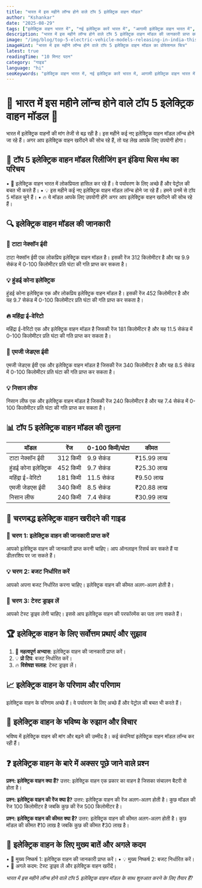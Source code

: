 ```yaml
---
title: "भारत में इस महीने लॉन्च होने वाले टॉप 5 इलेक्ट्रिक वाहन मॉडल"
author: "Kshankar"
date: "2025-08-29"
tags: ["इलेक्ट्रिक वाहन भारत में", "नई इलेक्ट्रिक कारें भारत में", "आगामी इलेक्ट्रिक वाहन भारत में", "इस महीने भारत में लॉन्च होने वाले इलेक्ट्रिक कारें", "भारत में 2025 के टॉप इलेक्ट्रिक वाहन", "भारत में कौन सी इलेक्ट्रिक कार खरीदें", "भारत में नई इलेक्ट्रिक वाहन क्या हैं", "भारत में सर्वश्रेष्ठ इलेक्ट्रिक वाहन कैसे चुनें", "हरित गतिशीलता भारत में", "पारिस्थितिक परिवहन", "भारत में इलेक्ट्रिक वाहन बाजार", "टिकाऊ कारें भारत में"]
description: "भारत में इस महीने लॉन्च होने वाले टॉप 5 इलेक्ट्रिक वाहन मॉडल की जानकारी प्राप्त करें। इस लेख में हमने भारत में उपलब्ध नवीनतम और सर्वश्रेष्ठ इलेक्ट्रिक वाहन मॉडलों की सूची, उनकी विशेषताएं, कीमतें और पर्यावरणीय लाभों के बारे में विस्तार से बताया है।"
image: "/img/blog/top-5-electric-vehicle-models-releasing-in-india-this-month-hero.jpg"
imageHint: "भारत में इस महीने लॉन्च होने वाले टॉप 5 इलेक्ट्रिक वाहन मॉडल का प्रोफेशनल चित्र"
latest: true
readingTime: "10 मिनट पठन"
category: "गाइड"
language: "hi"
seoKeywords: "इलेक्ट्रिक वाहन भारत में, नई इलेक्ट्रिक कारें भारत में, आगामी इलेक्ट्रिक वाहन भारत में, इस महीने भारत में लॉन्च होने वाले इलेक्ट्रिक कारें, भारत में 2025 के टॉप इलेक्ट्रिक वाहन, भारत में कौन सी इलेक्ट्रिक कार खरीदें, भारत में नई इलेक्ट्रिक वाहन क्या हैं, भारत में सर्वश्रेष्ठ इलेक्ट्रिक वाहन कैसे चुनें, हरित गतिशीलता भारत में, पारिस्थितिक परिवहन, भारत में इलेक्ट्रिक वाहन बाजार, टिकाऊ कारें भारत में"
---
```


# 🌟 भारत में इस महीने लॉन्च होने वाले टॉप 5 इलेक्ट्रिक वाहन मॉडल 🔋

भारत में इलेक्ट्रिक वाहनों की मांग तेजी से बढ़ रही है। इस महीने कई नए इलेक्ट्रिक वाहन मॉडल लॉन्च होने जा रहे हैं। अगर आप इलेक्ट्रिक वाहन खरीदने की सोच रहे हैं, तो यह लेख आपके लिए उपयोगी होगा।

## 📍 टॉप 5 इलेक्ट्रिक वाहन मॉडल रिलीजिंग इन इंडिया थिस मंथ का परिचय

• 🎯 इलेक्ट्रिक वाहन भारत में लोकप्रियता हासिल कर रहे हैं। वे पर्यावरण के लिए अच्छे हैं और पेट्रोल की बचत भी करते हैं।
• 💡 इस महीने कई नए इलेक्ट्रिक वाहन मॉडल लॉन्च होने जा रहे हैं। हमने उनमें से टॉप 5 मॉडल चुने हैं।
• 🔥 ये मॉडल आपके लिए उपयोगी होंगे अगर आप इलेक्ट्रिक वाहन खरीदने की सोच रहे हैं।

## 🔍 इलेक्ट्रिक वाहन मॉडल की जानकारी

### 🎯 टाटा नेक्सॉन ईवी
टाटा नेक्सॉन ईवी एक लोकप्रिय इलेक्ट्रिक वाहन मॉडल है। इसकी रेंज 312 किलोमीटर है और यह 9.9 सेकंड में 0-100 किलोमीटर प्रति घंटा की गति प्राप्त कर सकता है।

### 💡 हुंडई कोना इलेक्ट्रिक
हुंडई कोना इलेक्ट्रिक एक और लोकप्रिय इलेक्ट्रिक वाहन मॉडल है। इसकी रेंज 452 किलोमीटर है और यह 9.7 सेकंड में 0-100 किलोमीटर प्रति घंटा की गति प्राप्त कर सकता है।

### 🔥 महिंद्रा ई-वेरिटो
महिंद्रा ई-वेरिटो एक और इलेक्ट्रिक वाहन मॉडल है जिसकी रेंज 181 किलोमीटर है और यह 11.5 सेकंड में 0-100 किलोमीटर प्रति घंटा की गति प्राप्त कर सकता है।

### 🎯 एमजी जेडएस ईवी
एमजी जेडएस ईवी एक और इलेक्ट्रिक वाहन मॉडल है जिसकी रेंज 340 किलोमीटर है और यह 8.5 सेकंड में 0-100 किलोमीटर प्रति घंटा की गति प्राप्त कर सकता है।

### 💡 निसान लीफ
निसान लीफ एक और इलेक्ट्रिक वाहन मॉडल है जिसकी रेंज 240 किलोमीटर है और यह 7.4 सेकंड में 0-100 किलोमीटर प्रति घंटा की गति प्राप्त कर सकता है।

## 📊 टॉप 5 इलेक्ट्रिक वाहन मॉडल की तुलना

| मॉडल | रेंज | 0-100 किमी/घंटा | कीमत |
|---------|-------|-----|-------|
| टाटा नेक्सॉन ईवी | 312 किमी | 9.9 सेकंड | ₹15.99 लाख |
| हुंडई कोना इलेक्ट्रिक | 452 किमी | 9.7 सेकंड | ₹25.30 लाख |
| महिंद्रा ई-वेरिटो | 181 किमी | 11.5 सेकंड | ₹9.50 लाख |
| एमजी जेडएस ईवी | 340 किमी | 8.5 सेकंड | ₹20.88 लाख |
| निसान लीफ | 240 किमी | 7.4 सेकंड | ₹30.99 लाख |

## 🚀 चरणबद्ध इलेक्ट्रिक वाहन खरीदने की गाइड

### 🔧 चरण 1: इलेक्ट्रिक वाहन की जानकारी प्राप्त करें
आपको इलेक्ट्रिक वाहन की जानकारी प्राप्त करनी चाहिए। आप ऑनलाइन रिसर्च कर सकते हैं या डीलरशिप पर जा सकते हैं।

### 💡 चरण 2: बजट निर्धारित करें
आपको अपना बजट निर्धारित करना चाहिए। इलेक्ट्रिक वाहन की कीमत अलग-अलग होती है।

### 🎯 चरण 3: टेस्ट ड्राइव लें
आपको टेस्ट ड्राइव लेनी चाहिए। इससे आप इलेक्ट्रिक वाहन की परफॉरमेंस का पता लगा सकते हैं।

## 🏆 इलेक्ट्रिक वाहन के लिए सर्वोत्तम प्रथाएं और सुझाव

1. 🎯 **महत्वपूर्ण अभ्यास**: इलेक्ट्रिक वाहन की जानकारी प्राप्त करें।
2. 💡 **प्रो टिप**: बजट निर्धारित करें।
3. 🔥 **विशेषज्ञ सलाह**: टेस्ट ड्राइव लें।

## 📈 इलेक्ट्रिक वाहन के परिणाम और परिणाम

इलेक्ट्रिक वाहन के परिणाम अच्छे हैं। वे पर्यावरण के लिए अच्छे हैं और पेट्रोल की बचत भी करते हैं।

## 🔮 इलेक्ट्रिक वाहन के भविष्य के रुझान और विचार

भविष्य में इलेक्ट्रिक वाहन की मांग और बढ़ने की उम्मीद है। कई कंपनियां इलेक्ट्रिक वाहन मॉडल लॉन्च कर रही हैं।

## ❓ इलेक्ट्रिक वाहन के बारे में अक्सर पूछे जाने वाले प्रश्न

**प्रश्न: इलेक्ट्रिक वाहन क्या हैं?**
उत्तर: इलेक्ट्रिक वाहन एक प्रकार का वाहन है जिसका संचालन बैटरी से होता है।

**प्रश्न: इलेक्ट्रिक वाहन की रेंज क्या है?**
उत्तर: इलेक्ट्रिक वाहन की रेंज अलग-अलग होती है। कुछ मॉडल की रेंज 100 किलोमीटर है जबकि कुछ की रेंज 500 किलोमीटर है।

**प्रश्न: इलेक्ट्रिक वाहन की कीमत क्या है?**
उत्तर: इलेक्ट्रिक वाहन की कीमत अलग-अलग होती है। कुछ मॉडल की कीमत ₹10 लाख है जबकि कुछ की कीमत ₹30 लाख है।

## 📌 इलेक्ट्रिक वाहन के लिए मुख्य बातें और अगले कदम

• 🎯 मुख्य निष्कर्ष 1: इलेक्ट्रिक वाहन की जानकारी प्राप्त करें।
• 💡 मुख्य निष्कर्ष 2: बजट निर्धारित करें।
• 🚀 अगले कदम: टेस्ट ड्राइव लें और इलेक्ट्रिक वाहन खरीदें।

*भारत में इस महीने लॉन्च होने वाले टॉप 5 इलेक्ट्रिक वाहन मॉडल के साथ शुरुआत करने के लिए तैयार हैं?*

